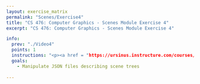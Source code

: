 ```yaml
---
layout: exercise_matrix
permalink: "Scenes/Exercise4"
title: "CS 476: Computer Graphics - Scenes Module Exercise 4"
excerpt: "CS 476: Computer Graphics - Scenes Module Exercise 4"

info:
  prev: "./Video4"
  points: 1
  instructions: "<p><a href = "https://ursinus.instructure.com/courses/14942/quizzes/20192">Click here</a> to complete a brief quiz on canvas.  Also be sure to study the <a href = \"http://www.ctralie.com/Teaching/CS476_F2019/Assignments/Mini2_SceneGraphs/index.html#syntax\">the JSON syntax for 3D scene trees</a>, and we will do this exercise together in class on Monday.  Pay particular attention to the example below:</p><img src = \"../images/Unit2/sample-scene.png\">"
  goals:
    - Manipulate JSON files describing scene trees
    
---
```

